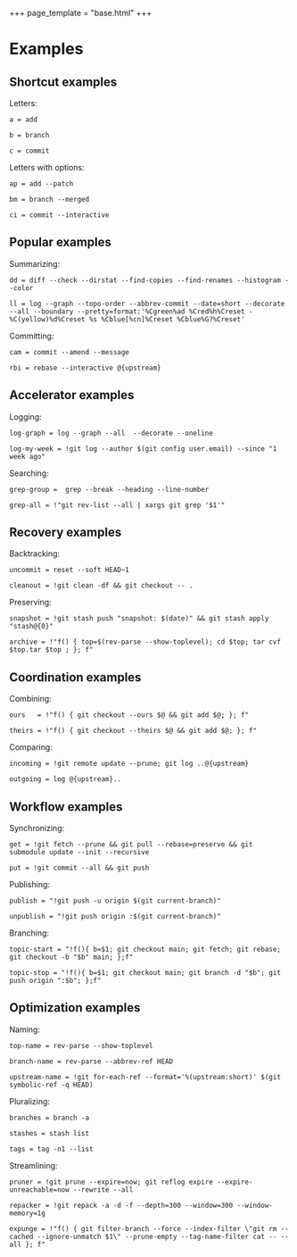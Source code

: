 +++
page_template = "base.html"
+++

# Examples


## Shortcut examples

Letters:

```gitalias
a = add

b = branch

c = commit
```

Letters with options:

```gitalias
ap = add --patch

bm = branch --merged

ci = commit --interactive
```


## Popular examples

Summarizing:

```gitalias
dd = diff --check --dirstat --find-copies --find-renames --histogram --color

ll = log --graph --topo-order --abbrev-commit --date=short --decorate --all --boundary --pretty=format:'%Cgreen%ad %Cred%h%Creset -%C(yellow)%d%Creset %s %Cblue[%cn]%Creset %Cblue%G?%Creset'
```

Committing:

```gitalias
cam = commit --amend --message

rbi = rebase --interactive @{upstream}
```


## Accelerator examples

Logging:

```gitalias
log-graph = log --graph --all  --decorate --oneline

log-my-week = !git log --author $(git config user.email) --since "1 week ago"
```

Searching:

```gitalias
grep-group =  grep --break --heading --line-number

grep-all = !"git rev-list --all | xargs git grep '$1'"
```


## Recovery examples

Backtracking:

```gitalias
uncommit = reset --soft HEAD~1

cleanout = !git clean -df && git checkout -- .
```

Preserving:

```gitalias
snapshot = !git stash push "snapshot: $(date)" && git stash apply "stash@{0}"

archive = !"f() { top=$(rev-parse --show-toplevel); cd $top; tar cvf $top.tar $top ; }; f"
```


## Coordination examples

Combining:

```gitalias
ours   = !"f() { git checkout --ours $@ && git add $@; }; f"

theirs = !"f() { git checkout --theirs $@ && git add $@; }; f"
```

Comparing:

```gitlias
incoming = !git remote update --prune; git log ..@{upstream}

outgoing = log @{upstream}..
```  


## Workflow examples

Synchronizing:

```gitalias
get = !git fetch --prune && git pull --rebase=preserve && git submodule update --init --recursive

put = !git commit --all && git push
```

Publishing:

```gitalias
publish = "!git push -u origin $(git current-branch)"

unpublish = "!git push origin :$(git current-branch)"
```

Branching:

```gitalias
topic-start = "!f(){ b=$1; git checkout main; git fetch; git rebase; git checkout -b "$b" main; };f"

topic-stop = "!f(){ b=$1; git checkout main; git branch -d "$b"; git push origin ":$b"; };f"
```


## Optimization examples

Naming:

```gitalias
top-name = rev-parse --show-toplevel

branch-name = rev-parse --abbrev-ref HEAD

upstream-name = !git for-each-ref --format='%(upstream:short)' $(git symbolic-ref -q HEAD)
```

Pluralizing:

```gitalias
branches = branch -a

stashes = stash list

tags = tag -n1 --list
```

Streamlining:

```gitalias
pruner = !git prune --expire=now; git reflog expire --expire-unreachable=now --rewrite --all

repacker = !git repack -a -d -f --depth=300 --window=300 --window-memory=1g

expunge = !"f() { git filter-branch --force --index-filter \"git rm --cached --ignore-unmatch $1\" --prune-empty --tag-name-filter cat -- --all }; f"
```
